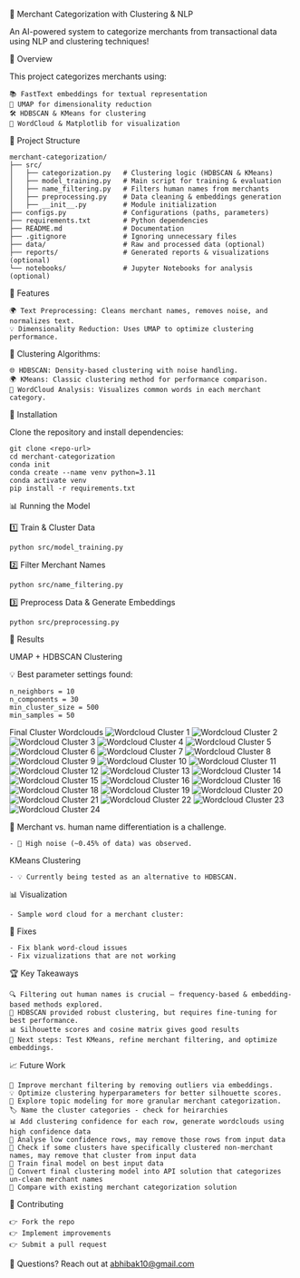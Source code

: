 🌟 Merchant Categorization with Clustering & NLP

An AI-powered system to categorize merchants from transactional data using NLP and clustering techniques!

🚀 Overview

This project categorizes merchants using:

    📚 FastText embeddings for textual representation
    🔄 UMAP for dimensionality reduction
    🛠️ HDBSCAN & KMeans for clustering
    🌈 WordCloud & Matplotlib for visualization

📂 Project Structure

```
merchant-categorization/
├── src/
│   ├── categorization.py   # Clustering logic (HDBSCAN & KMeans)
│   ├── model_training.py   # Main script for training & evaluation
│   ├── name_filtering.py   # Filters human names from merchants
│   ├── preprocessing.py    # Data cleaning & embeddings generation
│   ├── __init__.py         # Module initialization
├── configs.py              # Configurations (paths, parameters)
├── requirements.txt        # Python dependencies
├── README.md               # Documentation
├── .gitignore              # Ignoring unnecessary files
├── data/                   # Raw and processed data (optional)
├── reports/                # Generated reports & visualizations (optional)
└── notebooks/              # Jupyter Notebooks for analysis (optional)
```

📌 Features

    🌍 Text Preprocessing: Cleans merchant names, removes noise, and normalizes text.
    💡 Dimensionality Reduction: Uses UMAP to optimize clustering performance.

🌱 Clustering Algorithms:

    🌐 HDBSCAN: Density-based clustering with noise handling.
    🌍 KMeans: Classic clustering method for performance comparison.
    🎨 WordCloud Analysis: Visualizes common words in each merchant category.

🔧 Installation

Clone the repository and install dependencies:
```
git clone <repo-url>
cd merchant-categorization
conda init
conda create --name venv python=3.11
conda activate venv
pip install -r requirements.txt
```
📊 Running the Model

1️⃣ Train & Cluster Data
```
python src/model_training.py
```
2️⃣ Filter Merchant Names
```
python src/name_filtering.py
```
3️⃣ Preprocess Data & Generate Embeddings
```
python src/preprocessing.py
```
🔬 Results

UMAP + HDBSCAN Clustering

💡 Best parameter settings found:
```
n_neighbors = 10
n_components = 30
min_cluster_size = 500
min_samples = 50
```

Final Cluster Wordclouds
![Wordcloud Cluster 1](./files/Cluster_wordcloud2.png)
![Wordcloud Cluster 2](./files/Cluster_wordcloud3.png)
![Wordcloud Cluster 3](./files/Cluster_wordcloud4.png)
![Wordcloud Cluster 4](./files/Cluster_wordcloud5.png)
![Wordcloud Cluster 5](./files/Cluster_wordcloud6.png)
![Wordcloud Cluster 6](./files/Cluster_wordcloud7.png)
![Wordcloud Cluster 7](./files/Cluster_wordcloud8.png)
![Wordcloud Cluster 8](./files/Cluster_wordcloud9.png)
![Wordcloud Cluster 9](./files/Cluster_wordcloud12.png)
![Wordcloud Cluster 10](./files/Cluster_wordcloud13.png)
![Wordcloud Cluster 11](./files/Cluster_wordcloud14.png)
![Wordcloud Cluster 12](./files/Cluster_wordcloud16.png)
![Wordcloud Cluster 13](./files/Cluster_wordcloud17.png)
![Wordcloud Cluster 14](./files/Cluster_wordcloud19.png)
![Wordcloud Cluster 15](./files/Cluster_wordcloud20.png)
![Wordcloud Cluster 16](./files/Cluster_wordcloud21.png)
![Wordcloud Cluster 16](./files/Cluster_wordcloud22.png)
![Wordcloud Cluster 18](./files/Cluster_wordcloud23.png)
![Wordcloud Cluster 19](./files/Cluster_wordcloud24.png)
![Wordcloud Cluster 20](./files/Cluster_wordcloud25.png)
![Wordcloud Cluster 21](./files/Cluster_wordcloud26.png)
![Wordcloud Cluster 22](./files/Cluster_wordcloud27.png)
![Wordcloud Cluster 23](./files/Cluster_wordcloud32.png)
![Wordcloud Cluster 24](./files/Cluster_wordcloud34.png)




👤 Merchant vs. human name differentiation is a challenge.

    - 🔎 High noise (~0.45% of data) was observed.

KMeans Clustering

    - 💡 Currently being tested as an alternative to HDBSCAN.

📊 Visualization

    - Sample word cloud for a merchant cluster:


🔨 Fixes

    - Fix blank word-cloud issues
    - Fix vizualizations that are not working

🏆 Key Takeaways

    🔍 Filtering out human names is crucial – frequency-based & embedding-based methods explored.
    🚀 HDBSCAN provided robust clustering, but requires fine-tuning for best performance.
    📊 Silhouette scores and cosine matrix gives good results
    🔄 Next steps: Test KMeans, refine merchant filtering, and optimize embeddings.

📈 Future Work

    🌟 Improve merchant filtering by removing outliers via embeddings.
    💡 Optimize clustering hyperparameters for better silhouette scores.
    🔬 Explore topic modeling for more granular merchant categorization.
    🏷️ Name the cluster categories - check for heirarchies
    📊 Add clustering confidence for each row, generate wordclouds using high confidence data
    🔎 Analyse low confidence rows, may remove those rows from input data
    🧹 Check if some clusters have specifically clustered non-merchant names, may remove that cluster from input data
    🎯 Train final model on best input data
    🚀 Convert final clustering model into API solution that categorizes un-clean merchant names
    🔄 Compare with existing merchant categorization solution


🤝 Contributing

    👉 Fork the repo
    👉 Implement improvements
    👉 Submit a pull request

📧 Questions? Reach out at abhibak10@gmail.com